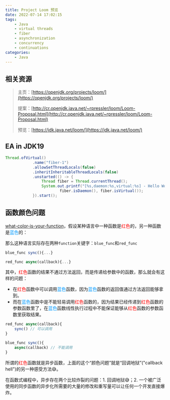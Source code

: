 ```yaml
---
title: Project Loom 预览
date: 2022-07-14 17:02:15
tags:
    - Java
    - virtual threads
    - fiber
    - asynchronization
    - concurrency
    - continuations
categories:
    - Java
---
```

## 相关资源
> 主页：[https://openjdk.org/projects/loom/](https://openjdk.org/projects/loom/)
> 
> 提案：[http://cr.openjdk.java.net/~rpressler/loom/Loom-Proposal.html](http://cr.openjdk.java.net/~rpressler/loom/Loom-Proposal.html)
>
> 预览：[https://jdk.java.net/loom/](https://jdk.java.net/loom/)


## EA in JDK19
```java
Thread.ofVirtual()
            .name("fiber-1")
            .allowSetThreadLocals(false)
            .inheritInheritableThreadLocals(false)
            .unstarted(() -> {
                Thread fiber = Thread.currentThread();
                System.out.printf("[%s,daemon:%s,virtual:%s] - Hello World\n", fiber.getName(),
                        fiber.isDaemon(), fiber.isVirtual());
            }).start();
```

## 函数颜色问题
[what-color-is-your-function](http://journal.stuffwithstuff.com/2015/02/01/what-color-is-your-function/)，假设某种语言中一种函数是<font color='red'>红色</font>的，另一种函数是<font color='#0099ff'>蓝色</font>的：

那么这种语言实际存在两种`function`关键字：`blue_func`和`red_func`
```javascript
blue_func sync(){...}

red_func async(callback){...}
```
其中，<font color='red'>红色</font>函数的结果不通过方法返回，而是传递给参数中的函数，那么就会有这样的问题：
- 在<font color='red'>红色</font>函数中可以调用<font color='#0099ff'>蓝色</font>函数，因为<font color='#0099ff'>蓝色</font>函数的返回值通过方法返回能够拿到。
- 而在<font color='#0099ff'>蓝色</font>函数中是不能轻易调用<font color='red'>红色</font>函数的，因为结果已经传递到<font color='red'>红色</font>函数的参数函数里了，在<font color='#0099ff'>蓝色</font>函数线性执行过程中不能保证能够从<font color='red'>红色</font>函数的参数函数里获取结果。

```javascript
red_func async(callback){
    sync() // 可以调用
}

blue_func sync(){
    async(callback) // 不能调用
}
```
所谓的<font color='red'>红色</font>函数就是异步函数，上面的这个“颜色问题”就是“回调地狱”("callback hell")的另一种感受方法😅。

在函数式编程中，异步存在两个比较炸裂的问题：1. 回调地狱😅；2. 一个被广泛使用的同步函数的异步化所需要的大量的修改和重写量可以让任何一个开发直接爆炸。